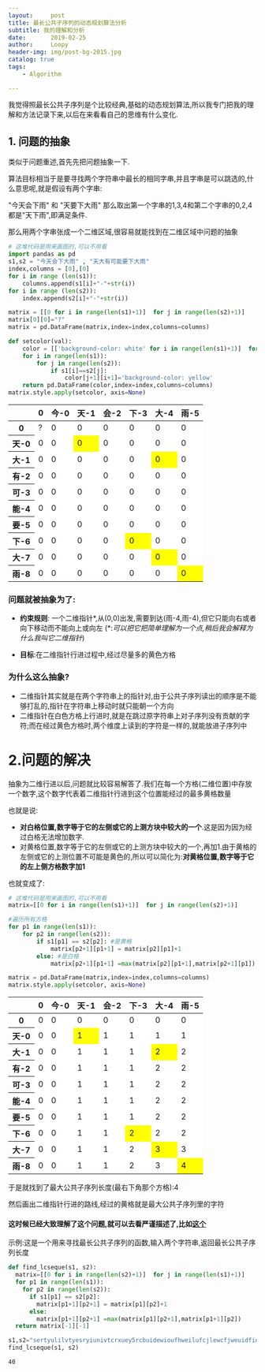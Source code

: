 ```yaml
---
layout:     post
title: 最长公共子序列的动态规划算法分析
subtitle: 我的理解和分析
date:       2019-02-25
author:     Loopy
header-img: img/post-bg-2015.jpg
catalog: true
tags:
    - Algorithm

---
```


我觉得照最长公共子序列是个比较经典,基础的动态规划算法,所以我专门把我的理解和方法记录下来,以后在来看看自己的思维有什么变化.

## 1. 问题的抽象

类似于问题重述,首先先把问题抽象一下.

算法目标相当于是要寻找两个字符串中最长的相同字串,并且字串是可以跳选的,什么意思呢,就是假设有两个字串:

"今天会下雨" 和 "天要下大雨" 那么取出第一个字串的1,3,4和第二个字串的0,2,4都是"天下雨",即满足条件.

那么用两个字串张成一个二维区域,很容易就能找到在二维区域中问题的抽象


```python
# 这堆代码是用来画图的,可以不用看
import pandas as pd
s1,s2 = "今天会下大雨" , "天大有可能要下大雨"
index,columns = [0],[0]
for i in range (len(s1)):
    columns.append(s1[i]+"-"+str(i))
for i in range (len(s2)):
    index.append(s2[i]+"-"+str(i))

matrix = [[0 for i in range(len(s1)+1)]  for j in range(len(s2)+1)]
matrix[0][0]="?"
matrix = pd.DataFrame(matrix,index=index,columns=columns)

def setcolor(val):
    color = [['background-color: white' for i in range(len(s1)+1)]  for j in range(len(s2)+1)]
    for i in range(len(s1)):
        for j in range(len(s2)):
            if s1[i]==s2[j]:
                color[j+1][i+1]='background-color: yellow'
    return pd.DataFrame(color,index=index,columns=columns)
matrix.style.apply(setcolor, axis=None)
```




<style  type="text/css" >
    #T_51fb780a_3911_11e9_8335_54e1ad0743berow0_col0 {
            background-color:  white;
        }    #T_51fb780a_3911_11e9_8335_54e1ad0743berow0_col1 {
            background-color:  white;
        }    #T_51fb780a_3911_11e9_8335_54e1ad0743berow0_col2 {
            background-color:  white;
        }    #T_51fb780a_3911_11e9_8335_54e1ad0743berow0_col3 {
            background-color:  white;
        }    #T_51fb780a_3911_11e9_8335_54e1ad0743berow0_col4 {
            background-color:  white;
        }    #T_51fb780a_3911_11e9_8335_54e1ad0743berow0_col5 {
            background-color:  white;
        }    #T_51fb780a_3911_11e9_8335_54e1ad0743berow0_col6 {
            background-color:  white;
        }    #T_51fb780a_3911_11e9_8335_54e1ad0743berow1_col0 {
            background-color:  white;
        }    #T_51fb780a_3911_11e9_8335_54e1ad0743berow1_col1 {
            background-color:  white;
        }    #T_51fb780a_3911_11e9_8335_54e1ad0743berow1_col2 {
            background-color:  yellow;
        }    #T_51fb780a_3911_11e9_8335_54e1ad0743berow1_col3 {
            background-color:  white;
        }    #T_51fb780a_3911_11e9_8335_54e1ad0743berow1_col4 {
            background-color:  white;
        }    #T_51fb780a_3911_11e9_8335_54e1ad0743berow1_col5 {
            background-color:  white;
        }    #T_51fb780a_3911_11e9_8335_54e1ad0743berow1_col6 {
            background-color:  white;
        }    #T_51fb780a_3911_11e9_8335_54e1ad0743berow2_col0 {
            background-color:  white;
        }    #T_51fb780a_3911_11e9_8335_54e1ad0743berow2_col1 {
            background-color:  white;
        }    #T_51fb780a_3911_11e9_8335_54e1ad0743berow2_col2 {
            background-color:  white;
        }    #T_51fb780a_3911_11e9_8335_54e1ad0743berow2_col3 {
            background-color:  white;
        }    #T_51fb780a_3911_11e9_8335_54e1ad0743berow2_col4 {
            background-color:  white;
        }    #T_51fb780a_3911_11e9_8335_54e1ad0743berow2_col5 {
            background-color:  yellow;
        }    #T_51fb780a_3911_11e9_8335_54e1ad0743berow2_col6 {
            background-color:  white;
        }    #T_51fb780a_3911_11e9_8335_54e1ad0743berow3_col0 {
            background-color:  white;
        }    #T_51fb780a_3911_11e9_8335_54e1ad0743berow3_col1 {
            background-color:  white;
        }    #T_51fb780a_3911_11e9_8335_54e1ad0743berow3_col2 {
            background-color:  white;
        }    #T_51fb780a_3911_11e9_8335_54e1ad0743berow3_col3 {
            background-color:  white;
        }    #T_51fb780a_3911_11e9_8335_54e1ad0743berow3_col4 {
            background-color:  white;
        }    #T_51fb780a_3911_11e9_8335_54e1ad0743berow3_col5 {
            background-color:  white;
        }    #T_51fb780a_3911_11e9_8335_54e1ad0743berow3_col6 {
            background-color:  white;
        }    #T_51fb780a_3911_11e9_8335_54e1ad0743berow4_col0 {
            background-color:  white;
        }    #T_51fb780a_3911_11e9_8335_54e1ad0743berow4_col1 {
            background-color:  white;
        }    #T_51fb780a_3911_11e9_8335_54e1ad0743berow4_col2 {
            background-color:  white;
        }    #T_51fb780a_3911_11e9_8335_54e1ad0743berow4_col3 {
            background-color:  white;
        }    #T_51fb780a_3911_11e9_8335_54e1ad0743berow4_col4 {
            background-color:  white;
        }    #T_51fb780a_3911_11e9_8335_54e1ad0743berow4_col5 {
            background-color:  white;
        }    #T_51fb780a_3911_11e9_8335_54e1ad0743berow4_col6 {
            background-color:  white;
        }    #T_51fb780a_3911_11e9_8335_54e1ad0743berow5_col0 {
            background-color:  white;
        }    #T_51fb780a_3911_11e9_8335_54e1ad0743berow5_col1 {
            background-color:  white;
        }    #T_51fb780a_3911_11e9_8335_54e1ad0743berow5_col2 {
            background-color:  white;
        }    #T_51fb780a_3911_11e9_8335_54e1ad0743berow5_col3 {
            background-color:  white;
        }    #T_51fb780a_3911_11e9_8335_54e1ad0743berow5_col4 {
            background-color:  white;
        }    #T_51fb780a_3911_11e9_8335_54e1ad0743berow5_col5 {
            background-color:  white;
        }    #T_51fb780a_3911_11e9_8335_54e1ad0743berow5_col6 {
            background-color:  white;
        }    #T_51fb780a_3911_11e9_8335_54e1ad0743berow6_col0 {
            background-color:  white;
        }    #T_51fb780a_3911_11e9_8335_54e1ad0743berow6_col1 {
            background-color:  white;
        }    #T_51fb780a_3911_11e9_8335_54e1ad0743berow6_col2 {
            background-color:  white;
        }    #T_51fb780a_3911_11e9_8335_54e1ad0743berow6_col3 {
            background-color:  white;
        }    #T_51fb780a_3911_11e9_8335_54e1ad0743berow6_col4 {
            background-color:  white;
        }    #T_51fb780a_3911_11e9_8335_54e1ad0743berow6_col5 {
            background-color:  white;
        }    #T_51fb780a_3911_11e9_8335_54e1ad0743berow6_col6 {
            background-color:  white;
        }    #T_51fb780a_3911_11e9_8335_54e1ad0743berow7_col0 {
            background-color:  white;
        }    #T_51fb780a_3911_11e9_8335_54e1ad0743berow7_col1 {
            background-color:  white;
        }    #T_51fb780a_3911_11e9_8335_54e1ad0743berow7_col2 {
            background-color:  white;
        }    #T_51fb780a_3911_11e9_8335_54e1ad0743berow7_col3 {
            background-color:  white;
        }    #T_51fb780a_3911_11e9_8335_54e1ad0743berow7_col4 {
            background-color:  yellow;
        }    #T_51fb780a_3911_11e9_8335_54e1ad0743berow7_col5 {
            background-color:  white;
        }    #T_51fb780a_3911_11e9_8335_54e1ad0743berow7_col6 {
            background-color:  white;
        }    #T_51fb780a_3911_11e9_8335_54e1ad0743berow8_col0 {
            background-color:  white;
        }    #T_51fb780a_3911_11e9_8335_54e1ad0743berow8_col1 {
            background-color:  white;
        }    #T_51fb780a_3911_11e9_8335_54e1ad0743berow8_col2 {
            background-color:  white;
        }    #T_51fb780a_3911_11e9_8335_54e1ad0743berow8_col3 {
            background-color:  white;
        }    #T_51fb780a_3911_11e9_8335_54e1ad0743berow8_col4 {
            background-color:  white;
        }    #T_51fb780a_3911_11e9_8335_54e1ad0743berow8_col5 {
            background-color:  yellow;
        }    #T_51fb780a_3911_11e9_8335_54e1ad0743berow8_col6 {
            background-color:  white;
        }    #T_51fb780a_3911_11e9_8335_54e1ad0743berow9_col0 {
            background-color:  white;
        }    #T_51fb780a_3911_11e9_8335_54e1ad0743berow9_col1 {
            background-color:  white;
        }    #T_51fb780a_3911_11e9_8335_54e1ad0743berow9_col2 {
            background-color:  white;
        }    #T_51fb780a_3911_11e9_8335_54e1ad0743berow9_col3 {
            background-color:  white;
        }    #T_51fb780a_3911_11e9_8335_54e1ad0743berow9_col4 {
            background-color:  white;
        }    #T_51fb780a_3911_11e9_8335_54e1ad0743berow9_col5 {
            background-color:  white;
        }    #T_51fb780a_3911_11e9_8335_54e1ad0743berow9_col6 {
            background-color:  yellow;
        }</style>  
<table id="T_51fb780a_3911_11e9_8335_54e1ad0743be" >
<thead>    <tr>
        <th class="blank level0" ></th>
        <th class="col_heading level0 col0" >0</th>
        <th class="col_heading level0 col1" >今-0</th>
        <th class="col_heading level0 col2" >天-1</th>
        <th class="col_heading level0 col3" >会-2</th>
        <th class="col_heading level0 col4" >下-3</th>
        <th class="col_heading level0 col5" >大-4</th>
        <th class="col_heading level0 col6" >雨-5</th>
    </tr></thead>
<tbody>    <tr>
        <th id="T_51fb780a_3911_11e9_8335_54e1ad0743belevel0_row0" class="row_heading level0 row0" >0</th>
        <td id="T_51fb780a_3911_11e9_8335_54e1ad0743berow0_col0" class="data row0 col0" >?</td>
        <td id="T_51fb780a_3911_11e9_8335_54e1ad0743berow0_col1" class="data row0 col1" >0</td>
        <td id="T_51fb780a_3911_11e9_8335_54e1ad0743berow0_col2" class="data row0 col2" >0</td>
        <td id="T_51fb780a_3911_11e9_8335_54e1ad0743berow0_col3" class="data row0 col3" >0</td>
        <td id="T_51fb780a_3911_11e9_8335_54e1ad0743berow0_col4" class="data row0 col4" >0</td>
        <td id="T_51fb780a_3911_11e9_8335_54e1ad0743berow0_col5" class="data row0 col5" >0</td>
        <td id="T_51fb780a_3911_11e9_8335_54e1ad0743berow0_col6" class="data row0 col6" >0</td>
    </tr>    <tr>
        <th id="T_51fb780a_3911_11e9_8335_54e1ad0743belevel0_row1" class="row_heading level0 row1" >天-0</th>
        <td id="T_51fb780a_3911_11e9_8335_54e1ad0743berow1_col0" class="data row1 col0" >0</td>
        <td id="T_51fb780a_3911_11e9_8335_54e1ad0743berow1_col1" class="data row1 col1" >0</td>
        <td id="T_51fb780a_3911_11e9_8335_54e1ad0743berow1_col2" class="data row1 col2" >0</td>
        <td id="T_51fb780a_3911_11e9_8335_54e1ad0743berow1_col3" class="data row1 col3" >0</td>
        <td id="T_51fb780a_3911_11e9_8335_54e1ad0743berow1_col4" class="data row1 col4" >0</td>
        <td id="T_51fb780a_3911_11e9_8335_54e1ad0743berow1_col5" class="data row1 col5" >0</td>
        <td id="T_51fb780a_3911_11e9_8335_54e1ad0743berow1_col6" class="data row1 col6" >0</td>
    </tr>    <tr>
        <th id="T_51fb780a_3911_11e9_8335_54e1ad0743belevel0_row2" class="row_heading level0 row2" >大-1</th>
        <td id="T_51fb780a_3911_11e9_8335_54e1ad0743berow2_col0" class="data row2 col0" >0</td>
        <td id="T_51fb780a_3911_11e9_8335_54e1ad0743berow2_col1" class="data row2 col1" >0</td>
        <td id="T_51fb780a_3911_11e9_8335_54e1ad0743berow2_col2" class="data row2 col2" >0</td>
        <td id="T_51fb780a_3911_11e9_8335_54e1ad0743berow2_col3" class="data row2 col3" >0</td>
        <td id="T_51fb780a_3911_11e9_8335_54e1ad0743berow2_col4" class="data row2 col4" >0</td>
        <td id="T_51fb780a_3911_11e9_8335_54e1ad0743berow2_col5" class="data row2 col5" >0</td>
        <td id="T_51fb780a_3911_11e9_8335_54e1ad0743berow2_col6" class="data row2 col6" >0</td>
    </tr>    <tr>
        <th id="T_51fb780a_3911_11e9_8335_54e1ad0743belevel0_row3" class="row_heading level0 row3" >有-2</th>
        <td id="T_51fb780a_3911_11e9_8335_54e1ad0743berow3_col0" class="data row3 col0" >0</td>
        <td id="T_51fb780a_3911_11e9_8335_54e1ad0743berow3_col1" class="data row3 col1" >0</td>
        <td id="T_51fb780a_3911_11e9_8335_54e1ad0743berow3_col2" class="data row3 col2" >0</td>
        <td id="T_51fb780a_3911_11e9_8335_54e1ad0743berow3_col3" class="data row3 col3" >0</td>
        <td id="T_51fb780a_3911_11e9_8335_54e1ad0743berow3_col4" class="data row3 col4" >0</td>
        <td id="T_51fb780a_3911_11e9_8335_54e1ad0743berow3_col5" class="data row3 col5" >0</td>
        <td id="T_51fb780a_3911_11e9_8335_54e1ad0743berow3_col6" class="data row3 col6" >0</td>
    </tr>    <tr>
        <th id="T_51fb780a_3911_11e9_8335_54e1ad0743belevel0_row4" class="row_heading level0 row4" >可-3</th>
        <td id="T_51fb780a_3911_11e9_8335_54e1ad0743berow4_col0" class="data row4 col0" >0</td>
        <td id="T_51fb780a_3911_11e9_8335_54e1ad0743berow4_col1" class="data row4 col1" >0</td>
        <td id="T_51fb780a_3911_11e9_8335_54e1ad0743berow4_col2" class="data row4 col2" >0</td>
        <td id="T_51fb780a_3911_11e9_8335_54e1ad0743berow4_col3" class="data row4 col3" >0</td>
        <td id="T_51fb780a_3911_11e9_8335_54e1ad0743berow4_col4" class="data row4 col4" >0</td>
        <td id="T_51fb780a_3911_11e9_8335_54e1ad0743berow4_col5" class="data row4 col5" >0</td>
        <td id="T_51fb780a_3911_11e9_8335_54e1ad0743berow4_col6" class="data row4 col6" >0</td>
    </tr>    <tr>
        <th id="T_51fb780a_3911_11e9_8335_54e1ad0743belevel0_row5" class="row_heading level0 row5" >能-4</th>
        <td id="T_51fb780a_3911_11e9_8335_54e1ad0743berow5_col0" class="data row5 col0" >0</td>
        <td id="T_51fb780a_3911_11e9_8335_54e1ad0743berow5_col1" class="data row5 col1" >0</td>
        <td id="T_51fb780a_3911_11e9_8335_54e1ad0743berow5_col2" class="data row5 col2" >0</td>
        <td id="T_51fb780a_3911_11e9_8335_54e1ad0743berow5_col3" class="data row5 col3" >0</td>
        <td id="T_51fb780a_3911_11e9_8335_54e1ad0743berow5_col4" class="data row5 col4" >0</td>
        <td id="T_51fb780a_3911_11e9_8335_54e1ad0743berow5_col5" class="data row5 col5" >0</td>
        <td id="T_51fb780a_3911_11e9_8335_54e1ad0743berow5_col6" class="data row5 col6" >0</td>
    </tr>    <tr>
        <th id="T_51fb780a_3911_11e9_8335_54e1ad0743belevel0_row6" class="row_heading level0 row6" >要-5</th>
        <td id="T_51fb780a_3911_11e9_8335_54e1ad0743berow6_col0" class="data row6 col0" >0</td>
        <td id="T_51fb780a_3911_11e9_8335_54e1ad0743berow6_col1" class="data row6 col1" >0</td>
        <td id="T_51fb780a_3911_11e9_8335_54e1ad0743berow6_col2" class="data row6 col2" >0</td>
        <td id="T_51fb780a_3911_11e9_8335_54e1ad0743berow6_col3" class="data row6 col3" >0</td>
        <td id="T_51fb780a_3911_11e9_8335_54e1ad0743berow6_col4" class="data row6 col4" >0</td>
        <td id="T_51fb780a_3911_11e9_8335_54e1ad0743berow6_col5" class="data row6 col5" >0</td>
        <td id="T_51fb780a_3911_11e9_8335_54e1ad0743berow6_col6" class="data row6 col6" >0</td>
    </tr>    <tr>
        <th id="T_51fb780a_3911_11e9_8335_54e1ad0743belevel0_row7" class="row_heading level0 row7" >下-6</th>
        <td id="T_51fb780a_3911_11e9_8335_54e1ad0743berow7_col0" class="data row7 col0" >0</td>
        <td id="T_51fb780a_3911_11e9_8335_54e1ad0743berow7_col1" class="data row7 col1" >0</td>
        <td id="T_51fb780a_3911_11e9_8335_54e1ad0743berow7_col2" class="data row7 col2" >0</td>
        <td id="T_51fb780a_3911_11e9_8335_54e1ad0743berow7_col3" class="data row7 col3" >0</td>
        <td id="T_51fb780a_3911_11e9_8335_54e1ad0743berow7_col4" class="data row7 col4" >0</td>
        <td id="T_51fb780a_3911_11e9_8335_54e1ad0743berow7_col5" class="data row7 col5" >0</td>
        <td id="T_51fb780a_3911_11e9_8335_54e1ad0743berow7_col6" class="data row7 col6" >0</td>
    </tr>    <tr>
        <th id="T_51fb780a_3911_11e9_8335_54e1ad0743belevel0_row8" class="row_heading level0 row8" >大-7</th>
        <td id="T_51fb780a_3911_11e9_8335_54e1ad0743berow8_col0" class="data row8 col0" >0</td>
        <td id="T_51fb780a_3911_11e9_8335_54e1ad0743berow8_col1" class="data row8 col1" >0</td>
        <td id="T_51fb780a_3911_11e9_8335_54e1ad0743berow8_col2" class="data row8 col2" >0</td>
        <td id="T_51fb780a_3911_11e9_8335_54e1ad0743berow8_col3" class="data row8 col3" >0</td>
        <td id="T_51fb780a_3911_11e9_8335_54e1ad0743berow8_col4" class="data row8 col4" >0</td>
        <td id="T_51fb780a_3911_11e9_8335_54e1ad0743berow8_col5" class="data row8 col5" >0</td>
        <td id="T_51fb780a_3911_11e9_8335_54e1ad0743berow8_col6" class="data row8 col6" >0</td>
    </tr>    <tr>
        <th id="T_51fb780a_3911_11e9_8335_54e1ad0743belevel0_row9" class="row_heading level0 row9" >雨-8</th>
        <td id="T_51fb780a_3911_11e9_8335_54e1ad0743berow9_col0" class="data row9 col0" >0</td>
        <td id="T_51fb780a_3911_11e9_8335_54e1ad0743berow9_col1" class="data row9 col1" >0</td>
        <td id="T_51fb780a_3911_11e9_8335_54e1ad0743berow9_col2" class="data row9 col2" >0</td>
        <td id="T_51fb780a_3911_11e9_8335_54e1ad0743berow9_col3" class="data row9 col3" >0</td>
        <td id="T_51fb780a_3911_11e9_8335_54e1ad0743berow9_col4" class="data row9 col4" >0</td>
        <td id="T_51fb780a_3911_11e9_8335_54e1ad0743berow9_col5" class="data row9 col5" >0</td>
        <td id="T_51fb780a_3911_11e9_8335_54e1ad0743berow9_col6" class="data row9 col6" >0</td>
    </tr></tbody>
</table>



### 问题就被抽象为了:

 - **约束规则**: 一个二维指针\*,从(0,0)出发,需要到达(雨-4,雨-4),但它只能向右或者向下移动而不能向上或向左
    (\*:*可以把它把简单理解为一个点,稍后我会解释为什么我叫它二维指针*)

 - **目标**:在二维指针行进过程中,经过尽量多的黄色方格

### 为什么这么抽象?
- 二维指针其实就是在两个字符串上的指针对,由于公共子序列读出的顺序是不能够打乱的,指针在字符串上移动时就只能朝一个方向
- 二维指针在白色方格上行进时,就是在跳过原字符串上对子序列没有贡献的字符;而在经过黄色方格时,两个维度上读到的字符是一样的,就能放进子序列中

# 2.问题的解决

抽象为二维行进以后,问题就比较容易解答了.我们在每一个方格(二维位置)中存放一个数字,这个数字代表着二维指针行进到这个位置能经过的最多黄格数量

也就是说:

- **对白格位置,数字等于它的左侧或它的上测方块中较大的一个**.这是因为因为经过白格无法增加数字.
- 对黄格位置,数字等于它的左侧或它的上测方块中较大的一个,再加1.由于黄格的左侧或它的上测位置不可能是黄色的,所以可以简化为:**对黄格位置,数字等于它的左上侧方格数字加1**

也就变成了:


```python
# 这堆代码是用来画图的,可以不用看
matrix=[[0 for i in range(len(s1)+1)]  for j in range(len(s2)+1)]

#遍历所有方格
for p1 in range(len(s1)):
    for p2 in range(len(s2)):
        if s1[p1] == s2[p2]: #是黄格
            matrix[p2+1][p1+1] = matrix[p2][p1]+1
        else: #是白格
            matrix[p2+1][p1+1] =max(matrix[p2][p1+1],matrix[p2+1][p1])

matrix = pd.DataFrame(matrix,index=index,columns=columns)
matrix.style.apply(setcolor, axis=None)
```




<style  type="text/css" >
    #T_895a837c_3911_11e9_8335_54e1ad0743berow0_col0 {
            background-color:  white;
        }    #T_895a837c_3911_11e9_8335_54e1ad0743berow0_col1 {
            background-color:  white;
        }    #T_895a837c_3911_11e9_8335_54e1ad0743berow0_col2 {
            background-color:  white;
        }    #T_895a837c_3911_11e9_8335_54e1ad0743berow0_col3 {
            background-color:  white;
        }    #T_895a837c_3911_11e9_8335_54e1ad0743berow0_col4 {
            background-color:  white;
        }    #T_895a837c_3911_11e9_8335_54e1ad0743berow0_col5 {
            background-color:  white;
        }    #T_895a837c_3911_11e9_8335_54e1ad0743berow0_col6 {
            background-color:  white;
        }    #T_895a837c_3911_11e9_8335_54e1ad0743berow1_col0 {
            background-color:  white;
        }    #T_895a837c_3911_11e9_8335_54e1ad0743berow1_col1 {
            background-color:  white;
        }    #T_895a837c_3911_11e9_8335_54e1ad0743berow1_col2 {
            background-color:  yellow;
        }    #T_895a837c_3911_11e9_8335_54e1ad0743berow1_col3 {
            background-color:  white;
        }    #T_895a837c_3911_11e9_8335_54e1ad0743berow1_col4 {
            background-color:  white;
        }    #T_895a837c_3911_11e9_8335_54e1ad0743berow1_col5 {
            background-color:  white;
        }    #T_895a837c_3911_11e9_8335_54e1ad0743berow1_col6 {
            background-color:  white;
        }    #T_895a837c_3911_11e9_8335_54e1ad0743berow2_col0 {
            background-color:  white;
        }    #T_895a837c_3911_11e9_8335_54e1ad0743berow2_col1 {
            background-color:  white;
        }    #T_895a837c_3911_11e9_8335_54e1ad0743berow2_col2 {
            background-color:  white;
        }    #T_895a837c_3911_11e9_8335_54e1ad0743berow2_col3 {
            background-color:  white;
        }    #T_895a837c_3911_11e9_8335_54e1ad0743berow2_col4 {
            background-color:  white;
        }    #T_895a837c_3911_11e9_8335_54e1ad0743berow2_col5 {
            background-color:  yellow;
        }    #T_895a837c_3911_11e9_8335_54e1ad0743berow2_col6 {
            background-color:  white;
        }    #T_895a837c_3911_11e9_8335_54e1ad0743berow3_col0 {
            background-color:  white;
        }    #T_895a837c_3911_11e9_8335_54e1ad0743berow3_col1 {
            background-color:  white;
        }    #T_895a837c_3911_11e9_8335_54e1ad0743berow3_col2 {
            background-color:  white;
        }    #T_895a837c_3911_11e9_8335_54e1ad0743berow3_col3 {
            background-color:  white;
        }    #T_895a837c_3911_11e9_8335_54e1ad0743berow3_col4 {
            background-color:  white;
        }    #T_895a837c_3911_11e9_8335_54e1ad0743berow3_col5 {
            background-color:  white;
        }    #T_895a837c_3911_11e9_8335_54e1ad0743berow3_col6 {
            background-color:  white;
        }    #T_895a837c_3911_11e9_8335_54e1ad0743berow4_col0 {
            background-color:  white;
        }    #T_895a837c_3911_11e9_8335_54e1ad0743berow4_col1 {
            background-color:  white;
        }    #T_895a837c_3911_11e9_8335_54e1ad0743berow4_col2 {
            background-color:  white;
        }    #T_895a837c_3911_11e9_8335_54e1ad0743berow4_col3 {
            background-color:  white;
        }    #T_895a837c_3911_11e9_8335_54e1ad0743berow4_col4 {
            background-color:  white;
        }    #T_895a837c_3911_11e9_8335_54e1ad0743berow4_col5 {
            background-color:  white;
        }    #T_895a837c_3911_11e9_8335_54e1ad0743berow4_col6 {
            background-color:  white;
        }    #T_895a837c_3911_11e9_8335_54e1ad0743berow5_col0 {
            background-color:  white;
        }    #T_895a837c_3911_11e9_8335_54e1ad0743berow5_col1 {
            background-color:  white;
        }    #T_895a837c_3911_11e9_8335_54e1ad0743berow5_col2 {
            background-color:  white;
        }    #T_895a837c_3911_11e9_8335_54e1ad0743berow5_col3 {
            background-color:  white;
        }    #T_895a837c_3911_11e9_8335_54e1ad0743berow5_col4 {
            background-color:  white;
        }    #T_895a837c_3911_11e9_8335_54e1ad0743berow5_col5 {
            background-color:  white;
        }    #T_895a837c_3911_11e9_8335_54e1ad0743berow5_col6 {
            background-color:  white;
        }    #T_895a837c_3911_11e9_8335_54e1ad0743berow6_col0 {
            background-color:  white;
        }    #T_895a837c_3911_11e9_8335_54e1ad0743berow6_col1 {
            background-color:  white;
        }    #T_895a837c_3911_11e9_8335_54e1ad0743berow6_col2 {
            background-color:  white;
        }    #T_895a837c_3911_11e9_8335_54e1ad0743berow6_col3 {
            background-color:  white;
        }    #T_895a837c_3911_11e9_8335_54e1ad0743berow6_col4 {
            background-color:  white;
        }    #T_895a837c_3911_11e9_8335_54e1ad0743berow6_col5 {
            background-color:  white;
        }    #T_895a837c_3911_11e9_8335_54e1ad0743berow6_col6 {
            background-color:  white;
        }    #T_895a837c_3911_11e9_8335_54e1ad0743berow7_col0 {
            background-color:  white;
        }    #T_895a837c_3911_11e9_8335_54e1ad0743berow7_col1 {
            background-color:  white;
        }    #T_895a837c_3911_11e9_8335_54e1ad0743berow7_col2 {
            background-color:  white;
        }    #T_895a837c_3911_11e9_8335_54e1ad0743berow7_col3 {
            background-color:  white;
        }    #T_895a837c_3911_11e9_8335_54e1ad0743berow7_col4 {
            background-color:  yellow;
        }    #T_895a837c_3911_11e9_8335_54e1ad0743berow7_col5 {
            background-color:  white;
        }    #T_895a837c_3911_11e9_8335_54e1ad0743berow7_col6 {
            background-color:  white;
        }    #T_895a837c_3911_11e9_8335_54e1ad0743berow8_col0 {
            background-color:  white;
        }    #T_895a837c_3911_11e9_8335_54e1ad0743berow8_col1 {
            background-color:  white;
        }    #T_895a837c_3911_11e9_8335_54e1ad0743berow8_col2 {
            background-color:  white;
        }    #T_895a837c_3911_11e9_8335_54e1ad0743berow8_col3 {
            background-color:  white;
        }    #T_895a837c_3911_11e9_8335_54e1ad0743berow8_col4 {
            background-color:  white;
        }    #T_895a837c_3911_11e9_8335_54e1ad0743berow8_col5 {
            background-color:  yellow;
        }    #T_895a837c_3911_11e9_8335_54e1ad0743berow8_col6 {
            background-color:  white;
        }    #T_895a837c_3911_11e9_8335_54e1ad0743berow9_col0 {
            background-color:  white;
        }    #T_895a837c_3911_11e9_8335_54e1ad0743berow9_col1 {
            background-color:  white;
        }    #T_895a837c_3911_11e9_8335_54e1ad0743berow9_col2 {
            background-color:  white;
        }    #T_895a837c_3911_11e9_8335_54e1ad0743berow9_col3 {
            background-color:  white;
        }    #T_895a837c_3911_11e9_8335_54e1ad0743berow9_col4 {
            background-color:  white;
        }    #T_895a837c_3911_11e9_8335_54e1ad0743berow9_col5 {
            background-color:  white;
        }    #T_895a837c_3911_11e9_8335_54e1ad0743berow9_col6 {
            background-color:  yellow;
        }</style>  
<table id="T_895a837c_3911_11e9_8335_54e1ad0743be" >
<thead>    <tr>
        <th class="blank level0" ></th>
        <th class="col_heading level0 col0" >0</th>
        <th class="col_heading level0 col1" >今-0</th>
        <th class="col_heading level0 col2" >天-1</th>
        <th class="col_heading level0 col3" >会-2</th>
        <th class="col_heading level0 col4" >下-3</th>
        <th class="col_heading level0 col5" >大-4</th>
        <th class="col_heading level0 col6" >雨-5</th>
    </tr></thead>
<tbody>    <tr>
        <th id="T_895a837c_3911_11e9_8335_54e1ad0743belevel0_row0" class="row_heading level0 row0" >0</th>
        <td id="T_895a837c_3911_11e9_8335_54e1ad0743berow0_col0" class="data row0 col0" >0</td>
        <td id="T_895a837c_3911_11e9_8335_54e1ad0743berow0_col1" class="data row0 col1" >0</td>
        <td id="T_895a837c_3911_11e9_8335_54e1ad0743berow0_col2" class="data row0 col2" >0</td>
        <td id="T_895a837c_3911_11e9_8335_54e1ad0743berow0_col3" class="data row0 col3" >0</td>
        <td id="T_895a837c_3911_11e9_8335_54e1ad0743berow0_col4" class="data row0 col4" >0</td>
        <td id="T_895a837c_3911_11e9_8335_54e1ad0743berow0_col5" class="data row0 col5" >0</td>
        <td id="T_895a837c_3911_11e9_8335_54e1ad0743berow0_col6" class="data row0 col6" >0</td>
    </tr>    <tr>
        <th id="T_895a837c_3911_11e9_8335_54e1ad0743belevel0_row1" class="row_heading level0 row1" >天-0</th>
        <td id="T_895a837c_3911_11e9_8335_54e1ad0743berow1_col0" class="data row1 col0" >0</td>
        <td id="T_895a837c_3911_11e9_8335_54e1ad0743berow1_col1" class="data row1 col1" >0</td>
        <td id="T_895a837c_3911_11e9_8335_54e1ad0743berow1_col2" class="data row1 col2" >1</td>
        <td id="T_895a837c_3911_11e9_8335_54e1ad0743berow1_col3" class="data row1 col3" >1</td>
        <td id="T_895a837c_3911_11e9_8335_54e1ad0743berow1_col4" class="data row1 col4" >1</td>
        <td id="T_895a837c_3911_11e9_8335_54e1ad0743berow1_col5" class="data row1 col5" >1</td>
        <td id="T_895a837c_3911_11e9_8335_54e1ad0743berow1_col6" class="data row1 col6" >1</td>
    </tr>    <tr>
        <th id="T_895a837c_3911_11e9_8335_54e1ad0743belevel0_row2" class="row_heading level0 row2" >大-1</th>
        <td id="T_895a837c_3911_11e9_8335_54e1ad0743berow2_col0" class="data row2 col0" >0</td>
        <td id="T_895a837c_3911_11e9_8335_54e1ad0743berow2_col1" class="data row2 col1" >0</td>
        <td id="T_895a837c_3911_11e9_8335_54e1ad0743berow2_col2" class="data row2 col2" >1</td>
        <td id="T_895a837c_3911_11e9_8335_54e1ad0743berow2_col3" class="data row2 col3" >1</td>
        <td id="T_895a837c_3911_11e9_8335_54e1ad0743berow2_col4" class="data row2 col4" >1</td>
        <td id="T_895a837c_3911_11e9_8335_54e1ad0743berow2_col5" class="data row2 col5" >2</td>
        <td id="T_895a837c_3911_11e9_8335_54e1ad0743berow2_col6" class="data row2 col6" >2</td>
    </tr>    <tr>
        <th id="T_895a837c_3911_11e9_8335_54e1ad0743belevel0_row3" class="row_heading level0 row3" >有-2</th>
        <td id="T_895a837c_3911_11e9_8335_54e1ad0743berow3_col0" class="data row3 col0" >0</td>
        <td id="T_895a837c_3911_11e9_8335_54e1ad0743berow3_col1" class="data row3 col1" >0</td>
        <td id="T_895a837c_3911_11e9_8335_54e1ad0743berow3_col2" class="data row3 col2" >1</td>
        <td id="T_895a837c_3911_11e9_8335_54e1ad0743berow3_col3" class="data row3 col3" >1</td>
        <td id="T_895a837c_3911_11e9_8335_54e1ad0743berow3_col4" class="data row3 col4" >1</td>
        <td id="T_895a837c_3911_11e9_8335_54e1ad0743berow3_col5" class="data row3 col5" >2</td>
        <td id="T_895a837c_3911_11e9_8335_54e1ad0743berow3_col6" class="data row3 col6" >2</td>
    </tr>    <tr>
        <th id="T_895a837c_3911_11e9_8335_54e1ad0743belevel0_row4" class="row_heading level0 row4" >可-3</th>
        <td id="T_895a837c_3911_11e9_8335_54e1ad0743berow4_col0" class="data row4 col0" >0</td>
        <td id="T_895a837c_3911_11e9_8335_54e1ad0743berow4_col1" class="data row4 col1" >0</td>
        <td id="T_895a837c_3911_11e9_8335_54e1ad0743berow4_col2" class="data row4 col2" >1</td>
        <td id="T_895a837c_3911_11e9_8335_54e1ad0743berow4_col3" class="data row4 col3" >1</td>
        <td id="T_895a837c_3911_11e9_8335_54e1ad0743berow4_col4" class="data row4 col4" >1</td>
        <td id="T_895a837c_3911_11e9_8335_54e1ad0743berow4_col5" class="data row4 col5" >2</td>
        <td id="T_895a837c_3911_11e9_8335_54e1ad0743berow4_col6" class="data row4 col6" >2</td>
    </tr>    <tr>
        <th id="T_895a837c_3911_11e9_8335_54e1ad0743belevel0_row5" class="row_heading level0 row5" >能-4</th>
        <td id="T_895a837c_3911_11e9_8335_54e1ad0743berow5_col0" class="data row5 col0" >0</td>
        <td id="T_895a837c_3911_11e9_8335_54e1ad0743berow5_col1" class="data row5 col1" >0</td>
        <td id="T_895a837c_3911_11e9_8335_54e1ad0743berow5_col2" class="data row5 col2" >1</td>
        <td id="T_895a837c_3911_11e9_8335_54e1ad0743berow5_col3" class="data row5 col3" >1</td>
        <td id="T_895a837c_3911_11e9_8335_54e1ad0743berow5_col4" class="data row5 col4" >1</td>
        <td id="T_895a837c_3911_11e9_8335_54e1ad0743berow5_col5" class="data row5 col5" >2</td>
        <td id="T_895a837c_3911_11e9_8335_54e1ad0743berow5_col6" class="data row5 col6" >2</td>
    </tr>    <tr>
        <th id="T_895a837c_3911_11e9_8335_54e1ad0743belevel0_row6" class="row_heading level0 row6" >要-5</th>
        <td id="T_895a837c_3911_11e9_8335_54e1ad0743berow6_col0" class="data row6 col0" >0</td>
        <td id="T_895a837c_3911_11e9_8335_54e1ad0743berow6_col1" class="data row6 col1" >0</td>
        <td id="T_895a837c_3911_11e9_8335_54e1ad0743berow6_col2" class="data row6 col2" >1</td>
        <td id="T_895a837c_3911_11e9_8335_54e1ad0743berow6_col3" class="data row6 col3" >1</td>
        <td id="T_895a837c_3911_11e9_8335_54e1ad0743berow6_col4" class="data row6 col4" >1</td>
        <td id="T_895a837c_3911_11e9_8335_54e1ad0743berow6_col5" class="data row6 col5" >2</td>
        <td id="T_895a837c_3911_11e9_8335_54e1ad0743berow6_col6" class="data row6 col6" >2</td>
    </tr>    <tr>
        <th id="T_895a837c_3911_11e9_8335_54e1ad0743belevel0_row7" class="row_heading level0 row7" >下-6</th>
        <td id="T_895a837c_3911_11e9_8335_54e1ad0743berow7_col0" class="data row7 col0" >0</td>
        <td id="T_895a837c_3911_11e9_8335_54e1ad0743berow7_col1" class="data row7 col1" >0</td>
        <td id="T_895a837c_3911_11e9_8335_54e1ad0743berow7_col2" class="data row7 col2" >1</td>
        <td id="T_895a837c_3911_11e9_8335_54e1ad0743berow7_col3" class="data row7 col3" >1</td>
        <td id="T_895a837c_3911_11e9_8335_54e1ad0743berow7_col4" class="data row7 col4" >2</td>
        <td id="T_895a837c_3911_11e9_8335_54e1ad0743berow7_col5" class="data row7 col5" >2</td>
        <td id="T_895a837c_3911_11e9_8335_54e1ad0743berow7_col6" class="data row7 col6" >2</td>
    </tr>    <tr>
        <th id="T_895a837c_3911_11e9_8335_54e1ad0743belevel0_row8" class="row_heading level0 row8" >大-7</th>
        <td id="T_895a837c_3911_11e9_8335_54e1ad0743berow8_col0" class="data row8 col0" >0</td>
        <td id="T_895a837c_3911_11e9_8335_54e1ad0743berow8_col1" class="data row8 col1" >0</td>
        <td id="T_895a837c_3911_11e9_8335_54e1ad0743berow8_col2" class="data row8 col2" >1</td>
        <td id="T_895a837c_3911_11e9_8335_54e1ad0743berow8_col3" class="data row8 col3" >1</td>
        <td id="T_895a837c_3911_11e9_8335_54e1ad0743berow8_col4" class="data row8 col4" >2</td>
        <td id="T_895a837c_3911_11e9_8335_54e1ad0743berow8_col5" class="data row8 col5" >3</td>
        <td id="T_895a837c_3911_11e9_8335_54e1ad0743berow8_col6" class="data row8 col6" >3</td>
    </tr>    <tr>
        <th id="T_895a837c_3911_11e9_8335_54e1ad0743belevel0_row9" class="row_heading level0 row9" >雨-8</th>
        <td id="T_895a837c_3911_11e9_8335_54e1ad0743berow9_col0" class="data row9 col0" >0</td>
        <td id="T_895a837c_3911_11e9_8335_54e1ad0743berow9_col1" class="data row9 col1" >0</td>
        <td id="T_895a837c_3911_11e9_8335_54e1ad0743berow9_col2" class="data row9 col2" >1</td>
        <td id="T_895a837c_3911_11e9_8335_54e1ad0743berow9_col3" class="data row9 col3" >1</td>
        <td id="T_895a837c_3911_11e9_8335_54e1ad0743berow9_col4" class="data row9 col4" >2</td>
        <td id="T_895a837c_3911_11e9_8335_54e1ad0743berow9_col5" class="data row9 col5" >3</td>
        <td id="T_895a837c_3911_11e9_8335_54e1ad0743berow9_col6" class="data row9 col6" >4</td>
    </tr></tbody>
</table>



 于是就找到了最大公共子序列长度(最右下角那个方格):4

然后画出二维指针行进的路线,经过的黄格就是最大公共子序列里的字符

#### 这时候已经大致理解了这个问题,就可以去看严谨描述了,比如[这个](https://blog.csdn.net/v_JULY_v/article/details/6110269)

示例:这是一个用来寻找最长公共子序列的函数,输入两个字符串,返回最长公共子序列长度


```python
def find_lcseque(s1, s2):
  matrix=[[0 for i in range(len(s2)+1)]  for j in range(len(s1)+1)]
  for p1 in range(len(s1)):
    for p2 in range(len(s2)):
      if s1[p1] == s2[p2]:
        matrix[p1+1][p2+1] = matrix[p1][p2]+1
      else:
        matrix[p1+1][p2+1] =max(matrix[p1][p2+1],matrix[p1+1][p2])
  return matrix[-1][-1]
```


```python
s1,s2="sertyulilvtyesryiunivtcrxuey5rcbuidewioufhweilufcjlewcfjweuidfio328r8347wedjesilkdfj32o8reuwelijdel","ewuirwleucfhlwiedfhwlieufchswfuchswefuihwlifuhwdficjewfuijfhu;iwejf;erfjweiufuhrewyp87rfhy;sdiufewu89p"
find_lcseque(s1, s2)
```




    40
